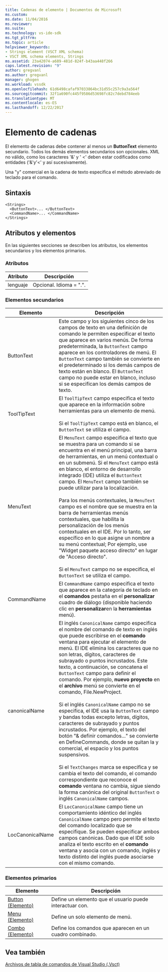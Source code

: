```yaml
---
title: Cadenas de elemento | Documentos de Microsoft
ms.custom: 
ms.date: 11/04/2016
ms.reviewer: 
ms.suite: 
ms.technology: vs-ide-sdk
ms.tgt_pltfrm: 
ms.topic: article
helpviewer_keywords:
- Strings element (VSCT XML schema)
- VSCT XML schema elements, Strings
ms.assetid: 23a42074-a689-481d-824f-b43aa448f266
caps.latest.revision: "9"
author: gregvanl
ms.author: gregvanl
manager: ghogen
ms.workload: vssdk
ms.openlocfilehash: 61d6498cafaf97033864bc31d55c257c9a3a564f
ms.sourcegitcommit: 32f1a690fc445f9586d53698fc82c7debd784eeb
ms.translationtype: MT
ms.contentlocale: es-ES
ms.lasthandoff: 12/22/2017
---
```

# <a name="strings-element"></a>Elemento de cadenas
El elemento de cadenas debe contener al menos un **ButtonText** elemento secundario. Todos los demás elementos secundarios son opcionales. XML no válido, como los caracteres '&' y ' <' deben estar codificados como entidades ('&amp;'y'&lt;' y así sucesivamente).  
  
 Una "y" comercial en la cadena de texto especifica el método abreviado de teclado para el comando.  
  
## <a name="syntax"></a>Sintaxis  
  
```  
<Strings>  
  <ButtonText>... </ButtonText>  
  <CommandName>... </CommandName>  
</Strings>  
```  
  
## <a name="attributes-and-elements"></a>Atributos y elementos  
 En las siguientes secciones se describen los atributos, los elementos secundarios y los elementos primarios.  
  
### <a name="attributes"></a>Atributos  
  
|Atributo|Descripción|  
|---------------|-----------------|  
|lenguaje|Opcional. Idioma = ".".|  
  
### <a name="child-elements"></a>Elementos secundarios  
  
|Elemento|Descripción|  
|-------------|-----------------|  
|ButtonText|Este campo y los siguientes cinco de los campos de texto en una definición de comando le permiten especificar el texto que aparece en varios menús. De forma predeterminada, la `ButtonText` campo aparece en los controladores de menú. El `ButtonText` campo también se convierte en el predeterminado si los demás campos de texto están en blanco. El `ButtonText` campo no puede estar en blanco, incluso si se especifican los demás campos de texto.|  
|ToolTipText|El `ToolTipText` campo especifica el texto que aparece en la información sobre herramientas para un elemento de menú.<br /><br /> Si el `ToolTipText` campo está en blanco, el `ButtonText` se utiliza el campo.|  
|MenuText|El `MenuText` campo especifica el texto que se muestra para un comando si se encuentra en el menú principal, una barra de herramientas, en un menú contextual o en un submenú. Si el `MenuText` campo está en blanco, el entorno de desarrollo integrado (IDE) utiliza el `ButtonText` campo. El `MenuText` campo también se puede utilizar para la localización.<br /><br /> Para los menús contextuales, la `MenuText` campo es el nombre que se muestra en la barra de herramientas menús contextuales, que habilita la personalización de los menús contextuales en el IDE. Por lo tanto, ser específico en lo que asigne un nombre a su menú contextual; Por ejemplo, use "Widget paquete acceso directo" en lugar de "Acceso directo".<br /><br /> Si el `MenuText` campo no se especifica, el `ButtonText` se utiliza el campo.|  
|CommandName|El `CommandName` campo especifica el texto que aparece en la categoría de teclado en el **comandos** pestaña en el **personalizar** cuadro de diálogo (disponible haciendo clic en **personalizar**en la **herramientas** menú).|  
|canonicalName|El inglés `CanonicalName` campo especifica el nombre del comando de texto en inglés que puede escribirse en el **comando** ventana para ejecutar el elemento de menú. El IDE elimina los caracteres que no son letras, dígitos, caracteres de subrayado o puntos incrustados. Este texto, a continuación, se concatena el `ButtonText` campo para definir el comando. Por ejemplo, **nuevo proyecto** en el **archivo** menú se convierte en el comando, File.NewProject.<br /><br /> Si el inglés `CanonicalName` campo no se especifica, el IDE usa la `ButtonText` campo y bandas todas excepto letras, dígitos, caracteres de subrayado y puntos incrustados. Por ejemplo, el texto del botón "& definir comandos..." se convierte en DefineCommands, donde se quitan la y comercial, el espacio y los puntos suspensivos.<br /><br /> Si el `TextChanges` marca se especifica y se cambia el texto del comando, el comando correspondiente que reconoce el **comando** ventana no cambia, sigue siendo la forma canónica del original `ButtonText` o inglés `CanonicalName` campos.|  
|LocCanonicalName|El `LocCanonicalName` campo tiene un comportamiento idéntico del inglés `CanonicalName` campo pero permite el texto del comando localizado que se especifique. Se pueden especificar ambos campos canónicas. Dado que el IDE solo analiza el texto escrito en el **comando** ventana y asocia con un comando, inglés y texto distinto del inglés puede asociarse con el mismo comando.|  
  
### <a name="parent-elements"></a>Elementos primarios  
  
|Elemento|Descripción|  
|-------------|-----------------|  
|[Button (Elemento)](../extensibility/button-element.md)|Define un elemento que el usuario puede interactuar con.|  
|[Menu (Elemento)](../extensibility/menu-element.md)|Define un solo elemento de menú.|  
|[Combo (Elemento)](../extensibility/combo-element.md)|Define los comandos que aparecen en un cuadro combinado.|  
  
## <a name="see-also"></a>Vea también  
 [Archivos de tabla de comandos de Visual Studio (.Vsct)](../extensibility/internals/visual-studio-command-table-dot-vsct-files.md)